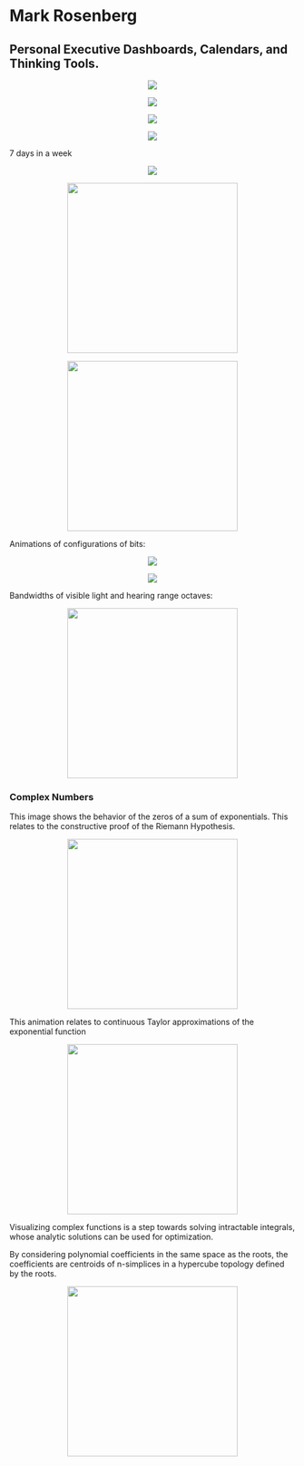 # Mark Rosenberg

## Personal Executive Dashboards, Calendars, and Thinking Tools.

<p align="center">
  <img src="https://tauself.github.io/Screen%20Shot%202018-12-27%20at%2017.30.29.png">
</p>

<p align="center">
  <img src="https://tauself.github.io/Screen%20Shot%202018-11-23%20at%2000.20.53.png">
</p>

<p align="center">
  <img src="https://tauself.github.io/Screen%20Shot%202018-11-15%20at%2021.13.42.png">
</p>

<p align="center">
  <img src="https://tauself.github.io/Screen%20Shot%202018-10-12%20at%2016.39.47.png">
</p>

7 days in a week
<p align="center">
  <img src="https://tauself.github.io/ezgif-1-179972c44b.gif">
</p>

<p align="center">
  <img width="300" height="300" src="https://tauself.github.io/Unknown-850.png">
</p>

<p align="center">
  <img width="300" height="300" src="https://tauself.github.io/Unknown-838.png">
</p>

Animations of configurations of bits:
<p align="center">
  <img src="https://tauself.github.io/ezgif-5-8fc1f0169b.gif">
</p>

<p align="center">
  <img src="https://tauself.github.io/ezgif-5-f107764e22.gif">
</p>

Bandwidths of visible light and hearing range octaves:
<p align="center">
  <img width="300" height="300" src="https://tauself.github.io/bandwidths.png">
</p>

### Complex Numbers

This image shows the behavior of the zeros of a sum of exponentials. This relates to the constructive proof of the Riemann Hypothesis.
<p align="center">
  <img width="300" height="300" src="https://tauself.github.io/ExpZeros2.png">
</p>

This animation relates to continuous Taylor approximations of the exponential function 

<p align="center">
  <img width="300" height="300" src="https://tauself.github.io/ezgif-5-a17819ac3b.gif">
</p>

Visualizing complex functions is a step towards solving intractable integrals, whose analytic solutions can be used for optimization. 

By considering polynomial coefficients in the same space as the roots, the coefficients are centroids of n-simplices in a hypercube topology defined by the roots. 

<p align="center">
  <img width="300" height="300" src="https://tauself.github.io/Quartic.png">
</p>






